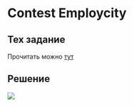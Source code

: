 # Contest Employcity

## Тех задание

Прочитать можно [тут](/contest/Тестовое%20задание%20разработка%20Android.pdf)

## Решение

![](/contest/example.gif)

